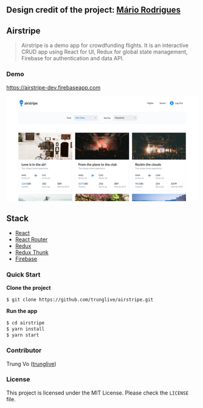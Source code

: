 ## **Design credit of the project: [Mário Rodrigues](https://dribbble.com/shots/4011619-Airstripe-Web-App/attachments/923310)**

## Airstripe

> Airstripe is a demo app for crowdfunding flights. It is an interactive CRUD app using React for UI, Redux for global state management, Firebase for authentication and data API.

### Demo

https://airstripe-dev.firebaseapp.com

![airstripe](airstripe-demo.jpg)

## Stack

* [React](https://github.com/facebook/react)
* [React Router](https://github.com/ReactTraining/react-router)
* [Redux](https://github.com/reactjs/redux)
* [Redux Thunk](https://github.com/gaearon/redux-thunk)
* [Firebase](https://firebase.google.com/)

### Quick Start

**Clone the project**

```shell
$ git clone https://github.com/trunglive/airstripe.git
```

**Run the app**

```shell
$ cd airstripe
$ yarn install
$ yarn start
```

### Contributor

Trung Vo ([trunglive](https://github.com/trunglive))

### License

This project is licensed under the MIT License. Please check the `LICENSE` file.
